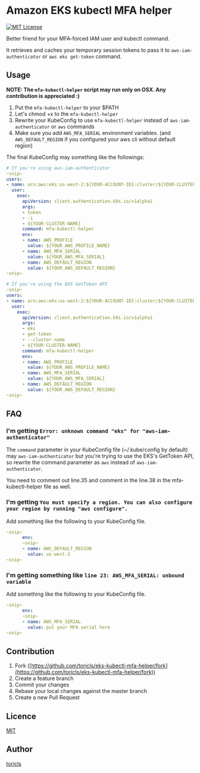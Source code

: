 # Amazon EKS kubectl MFA helper

[![MIT License](https://img.shields.io/badge/license-MIT-blue.svg?style=flat-square)][license]

[license]: https://github.com/toricls/eks-kubectl-mfa-helper/blob/master/LICENSE
Better friend for your MFA-forced IAM user and kubectl command.

It retrieves and caches your temporary session tokens to pass it to `aws-iam-authenticator` or `aws eks get-token` command.

## Usage

**NOTE: The `mfa-kubectl-helper` script may run only on OSX. Any contribution is appreciated :)**

1. Put the `mfa-kubectl-helper` to your $PATH
2. Let's chmod +x to the `mfa-kubectl-helper`
3. Rewrite your KubeConfig to use `mfa-kubectl-helper` instead of `aws-iam-authenticator` or `aws` commands
4. Make sure you add `AWS_MFA_SERIAL` environment variables. (and `AWS_DEFAULT_REGION` if you configured your aws cli without default region)

The final KubeConfig may something like the followings:

```yaml
# If you're using aws-iam-authenticator
~snip~
users:
- name: arn:aws:eks:us-west-2:${YOUR-ACCOUNT-ID}:cluster/${YOUR-CLUSTER-NAME}
  user:
    exec:
      apiVersion: client.authentication.k8s.io/v1alpha1
      args:
      - token
      - -i
      - ${YOUR-CLUSTER-NAME}
      command: mfa-kubectl-helper
      env:
      - name: AWS_PROFILE
        value: ${YOUR_AWS_PROFILE_NAME}
      - name: AWS_MFA_SERIAL
        value: ${YOUR_AWS_MFA_SERIAL}
      - name: AWS_DEFAULT_REGION
        value: ${YOUR_AWS_DEFAULT_REGION}
~snip~
```

```yaml
# If you're using the EKS GetToken API
~snip~
users:
- name: arn:aws:eks:us-west-2:${YOUR-ACCOUNT-ID}:cluster/${YOUR-CLUSTER-NAME}
  user:
    exec:
      apiVersion: client.authentication.k8s.io/v1alpha1
      args:
      - eks
      - get-token
      - --cluster-name
      - ${YOUR-CLUSTER-NAME}
      command: mfa-kubectl-helper
      env:
      - name: AWS_PROFILE
        value: ${YOUR_AWS_PROFILE_NAME}
      - name: AWS_MFA_SERIAL
        value: ${YOUR_AWS_MFA_SERIAL}
      - name: AWS_DEFAULT_REGION
        value: ${YOUR_AWS_DEFAULT_REGION}
~snip~
```

## FAQ

### I'm getting `Error: unknown command "eks" for "aws-iam-authenticator"`

The `command` parameter in your KubeConfig file (~/.kube/config by default) may `aws-iam-authenticator` but you're trying to use the EKS's GetToken API, so rewrite the command parameter as `aws` instead of `aws-iam-authenticator`.

You need to comment out line.35 and comment in the line.38 in the mfa-kubectl-helper file as well.

### I'm getting `You must specify a region. You can also configure your region by running "aws configure".`

Add something like the following to your KubeConfig file.

```yaml
~snip~
      env:
      ~snip~
      - name: AWS_DEFAULT_REGION
        value: us-west-2
~snip~
```

### I'm getting something like `line 23: AWS_MFA_SERIAL: unbound variable`

Add something like the following to your KubeConfig file.

```yaml
~snip~
      env:
      ~snip~
      - name: AWS_MFA_SERIAL
        value: put your MFA serial here
~snip~
```

## Contribution

1. Fork ([https://github.com/toricls/eks-kubectl-mfa-helper/fork](https://github.com/toricls/eks-kubectl-mfa-helper/fork))
1. Create a feature branch
1. Commit your changes
1. Rebase your local changes against the master branch
1. Create a new Pull Request

## Licence

[MIT](LICENSE)

## Author

[toricls](https://github.com/toricls)
